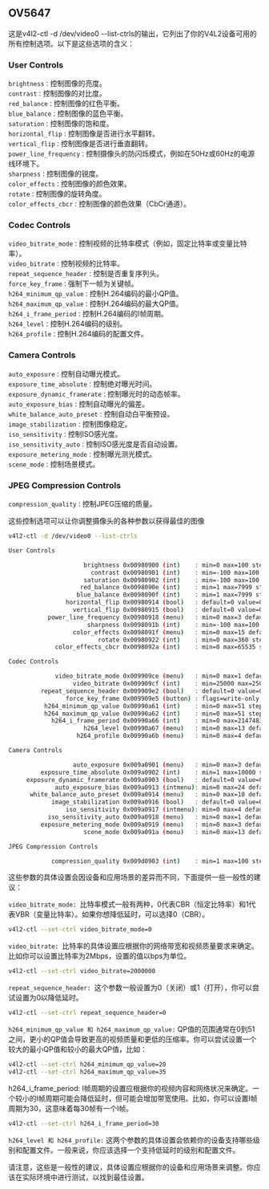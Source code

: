 ## OV5647

这是v4l2-ctl -d /dev/video0 --list-ctrls的输出，它列出了你的V4L2设备可用的所有控制选项。以下是这些选项的含义：

### User Controls
`brightness：`控制图像的亮度。\
`contrast：`控制图像的对比度。\
`red_balance：`控制图像的红色平衡。\
`blue_balance：`控制图像的蓝色平衡。\
`saturation：`控制图像的饱和度。\
`horizontal_flip：`控制图像是否进行水平翻转。\
`vertical_flip：`控制图像是否进行垂直翻转。\
`power_line_frequency：`控制摄像头的防闪烁模式，例如在50Hz或60Hz的电源线环境下。\
`sharpness：`控制图像的锐度。\
`color_effects：`控制图像的颜色效果。\
`rotate：`控制图像的旋转角度。\
`color_effects_cbcr：`控制图像的颜色效果（CbCr通道）。

### Codec Controls
`video_bitrate_mode：`控制视频的比特率模式（例如，固定比特率或变量比特率）。\
`video_bitrate：`控制视频的比特率。\
`repeat_sequence_header：`控制是否重复序列头。\
`force_key_frame：`强制下一帧为关键帧。\
`h264_minimum_qp_value：`控制H.264编码的最小QP值。\
`h264_maximum_qp_value：`控制H.264编码的最大QP值。\
`h264_i_frame_period：`控制H.264编码的I帧周期。\
`h264_level：`控制H.264编码的级别。\
`h264_profile：`控制H.264编码的配置文件。

### Camera Controls
`auto_exposure：`控制自动曝光模式。\
`exposure_time_absolute：`控制绝对曝光时间。\
`exposure_dynamic_framerate：`控制曝光时的动态帧率。\
`auto_exposure_bias：`控制自动曝光的偏差。\
`white_balance_auto_preset：`控制自动白平衡预设。\
`image_stabilization：`控制图像稳定。\
`iso_sensitivity：`控制ISO感光度。\
`iso_sensitivity_auto：`控制ISO感光度是否自动设置。\
`exposure_metering_mode：`控制曝光测光模式。\
`scene_mode：`控制场景模式。

### JPEG Compression Controls
`compression_quality：`控制JPEG压缩的质量。

这些控制选项可以让你调整摄像头的各种参数以获得最佳的图像

```bash
v4l2-ctl -d /dev/video0 --list-ctrls

User Controls

                     brightness 0x00980900 (int)    : min=0 max=100 step=1 default=50 value=50 flags=slider
                       contrast 0x00980901 (int)    : min=-100 max=100 step=1 default=0 value=0 flags=slider
                     saturation 0x00980902 (int)    : min=-100 max=100 step=1 default=0 value=0 flags=slider
                    red_balance 0x0098090e (int)    : min=1 max=7999 step=1 default=1000 value=1000 flags=slider
                   blue_balance 0x0098090f (int)    : min=1 max=7999 step=1 default=1000 value=1000 flags=slider
                horizontal_flip 0x00980914 (bool)   : default=0 value=0
                  vertical_flip 0x00980915 (bool)   : default=0 value=0
           power_line_frequency 0x00980918 (menu)   : min=0 max=3 default=1 value=1
                      sharpness 0x0098091b (int)    : min=-100 max=100 step=1 default=0 value=0 flags=slider
                  color_effects 0x0098091f (menu)   : min=0 max=15 default=0 value=0
                         rotate 0x00980922 (int)    : min=0 max=360 step=90 default=0 value=0 flags=modify-layout
             color_effects_cbcr 0x0098092a (int)    : min=0 max=65535 step=1 default=32896 value=32896

Codec Controls

             video_bitrate_mode 0x009909ce (menu)   : min=0 max=1 default=0 value=0 flags=update
                  video_bitrate 0x009909cf (int)    : min=25000 max=25000000 step=25000 default=10000000 value=10000000
         repeat_sequence_header 0x009909e2 (bool)   : default=0 value=0
                force_key_frame 0x009909e5 (button) : flags=write-only, execute-on-write
          h264_minimum_qp_value 0x00990a61 (int)    : min=0 max=51 step=1 default=0 value=0
          h264_maximum_qp_value 0x00990a62 (int)    : min=0 max=51 step=1 default=0 value=0
            h264_i_frame_period 0x00990a66 (int)    : min=0 max=2147483647 step=1 default=60 value=60
                     h264_level 0x00990a67 (menu)   : min=0 max=13 default=11 value=11
                   h264_profile 0x00990a6b (menu)   : min=0 max=4 default=4 value=4

Camera Controls

                  auto_exposure 0x009a0901 (menu)   : min=0 max=3 default=0 value=0
         exposure_time_absolute 0x009a0902 (int)    : min=1 max=10000 step=1 default=1000 value=1000
     exposure_dynamic_framerate 0x009a0903 (bool)   : default=0 value=0
             auto_exposure_bias 0x009a0913 (intmenu): min=0 max=24 default=12 value=12
      white_balance_auto_preset 0x009a0914 (menu)   : min=0 max=10 default=1 value=1
            image_stabilization 0x009a0916 (bool)   : default=0 value=0
                iso_sensitivity 0x009a0917 (intmenu): min=0 max=4 default=0 value=0
           iso_sensitivity_auto 0x009a0918 (menu)   : min=0 max=1 default=1 value=1
         exposure_metering_mode 0x009a0919 (menu)   : min=0 max=3 default=0 value=0
                     scene_mode 0x009a091a (menu)   : min=0 max=13 default=0 value=0

JPEG Compression Controls

            compression_quality 0x009d0903 (int)    : min=1 max=100 step=1 default=30 value=30
```

这些参数的具体设置会因设备和应用场景的差异而不同，下面提供一些一般性的建议：

`video_bitrate_mode: `比特率模式一般有两种，0代表CBR（恒定比特率）和1代表VBR（变量比特率）。如果你想降低延时，可以选择0（CBR）。

```bash
v4l2-ctl --set-ctrl video_bitrate_mode=0
```
`video_bitrate: `比特率的具体设置应根据你的网络带宽和视频质量要求来确定。比如你可以设置比特率为2Mbps，设置的值以bps为单位。

```bash
v4l2-ctl --set-ctrl video_bitrate=2000000
```
`repeat_sequence_header: `这个参数一般设置为0（关闭）或1（打开），你可以尝试设置为0以降低延时。

```bash
v4l2-ctl --set-ctrl repeat_sequence_header=0
```
`h264_minimum_qp_value 和 h264_maximum_qp_value:` QP值的范围通常在0到51之间，更小的QP值会导致更高的视频质量和更低的压缩率。你可以尝试设置一个较大的最小QP值和较小的最大QP值，比如：

```bash
v4l2-ctl --set-ctrl h264_minimum_qp_value=20
v4l2-ctl --set-ctrl h264_maximum_qp_value=35
```
h264_i_frame_period: I帧周期的设置应根据你的视频内容和网络状况来确定。一个较小的I帧周期可能会降低延时，但可能会增加带宽使用。比如，你可以设置I帧周期为30，这意味着每30帧有一个I帧。

```bash
v4l2-ctl --set-ctrl h264_i_frame_period=30
```
`h264_level 和 h264_profile:` 这两个参数的具体设置会依赖你的设备支持哪些级别和配置文件。一般来说，你应该选择一个支持低延时的级别和配置文件。

请注意，这些是一般性的建议，具体设置应根据你的设备和应用场景来调整。你应该在实际环境中进行测试，以找到最佳设置。